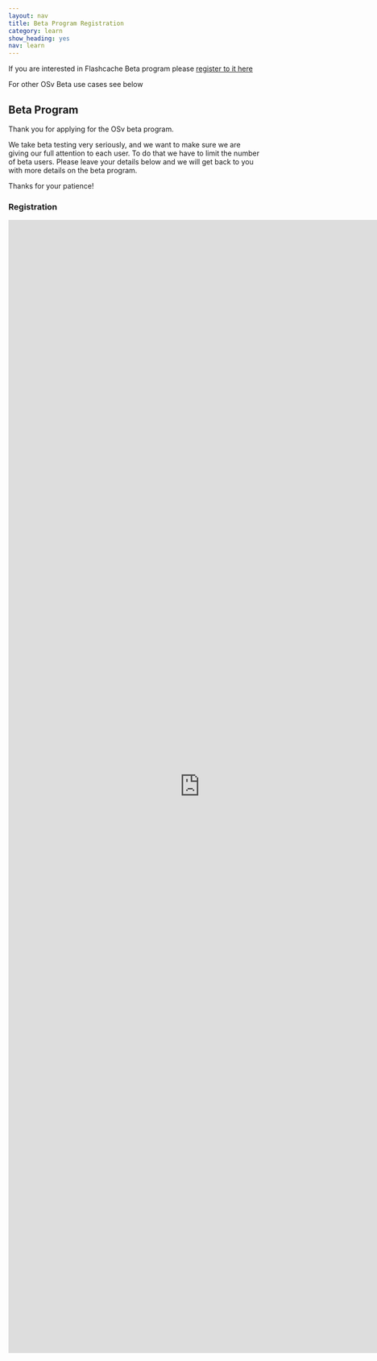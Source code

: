 ```yaml
---
layout: nav
title: Beta Program Registration
category: learn
show_heading: yes
nav: learn
---
```


If you are interested in Flashcache Beta program please
[register to it here](flashcache)

For other OSv Beta use cases see below


## Beta Program
Thank you for applying for the OSv beta program.

We take beta testing very seriously, and we want to make sure we are giving our full attention to each user.  To do that we have to limit the number of beta users.
Please leave your details below and we will get back to you with more details on the beta program.

Thanks for your patience!
<!--more-->

### Registration

<iframe src="https://docs.google.com/a/cloudius-systems.com/forms/d/1zwFz1RS3r8ufeehM3WdIxh3gzng5O7EG7zDTgQR-JRU/viewform?embedded=true" width="760" height="2250" frameborder="0" marginheight="0" marginwidth="0">Loading...</iframe>

